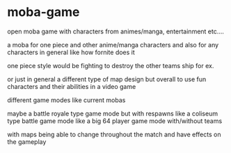 # moba-game
open moba game with characters from animes/manga, entertainment etc....

a moba for one piece and other anime/manga characters and also for any 
characters in general like how fornite does it

one piece style would be fighting to destroy the other teams ship for ex.

or just in general a different type of map design but overall to use
fun characters and their abilities in a video game




different game modes like current mobas

maybe a battle royale type game mode but with respawns
like a coliseum type battle game mode 
like a big 64 player game mode with/without teams 


with maps being able to change throughout the match and have effects on the gameplay 
